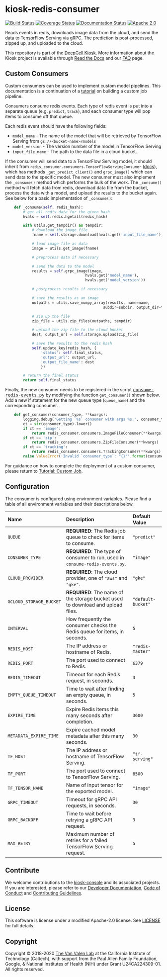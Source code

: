 # kiosk-redis-consumer

[![Build Status](https://travis-ci.org/vanvalenlab/kiosk-redis-consumer.svg?branch=master)](https://travis-ci.org/vanvalenlab/kiosk-redis-consumer)
[![Coverage Status](https://coveralls.io/repos/github/vanvalenlab/kiosk-redis-consumer/badge.svg?branch=master)](https://coveralls.io/github/vanvalenlab/kiosk-redis-consumer?branch=master)
[![Documentation Status](https://readthedocs.org/projects/kiosk-redis-consumer/badge/?version=master)](https://deepcell-kiosk.readthedocs.io/projects/kiosk-redis-consumer/)
[![Apache 2.0](https://img.shields.io/badge/License-Apache%202.0-blue.svg)](/LICENSE)

Reads events in redis, downloads image data from the cloud, and send the data to TensorFlow Serving via gRPC. The prediction is post-processed, zipped up, and uploaded to the cloud.

This repository is part of the [DeepCell Kiosk](https://github.com/vanvalenlab/kiosk-console). More information about the Kiosk project is available through [Read the Docs](https://deepcell-kiosk.readthedocs.io/en/master) and our [FAQ](http://www.deepcell.org/faq) page.

## Custom Consumers

Custom consumers can be used to implement custom model pipelines. This documentation is a continuation of a [tutorial](https://deepcell-kiosk.readthedocs.io/en/master/CUSTOM-JOB.html) on building a custom job pipeline.

Consumers consume redis events. Each type of redis event is put into a separate queue (e.g. `predict`, `track`), and each consumer type will pop items to consume off that queue.

Each redis event should have the following fields:

- `model_name` - The name of the model that will be retrieved by TensorFlow Serving from `gs://<bucket-name>/models`
- `model_version` - The version number of the model in TensorFlow Serving
- `input_file_name` - The path to the data file in a cloud bucket.

If the consumer will send data to a TensorFlow Serving model, it should inherit from `redis_consumer.consumers.TensorFlowServingConsumer` ([docs](https://deepcell-kiosk.readthedocs.io/projects/kiosk-redis-consumer/en/master/redis_consumer.consumers.html)), which has methods `_get_predict_client()` and `grpc_image()` which can send data to the specific model.  The new consumer must also implement the `_consume()` method which performs the bulk of the work. The `_consume()` method will fetch data from redis, download data file from the bucket, process the data with a model, and upload the results to the bucket again. See below for a basic implementation of `_consume()`:

```python
    def _consume(self, redis_hash):
        # get all redis data for the given hash
        hvals = self.redis.hgetall(redis_hash)

        with utils.get_tempdir() as tempdir:
            # download the image file
            fname = self.storage.download(hvals.get('input_file_name'), tempdir)

            # load image file as data
            image = utils.get_image(fname)

            # preprocess data if necessary

            # send the data to the model
            results = self.grpc_image(image,
                                    hvals.get('model_name'),
                                    hvals.get('model_version'))

            # postprocess results if necessary

            # save the results as an image
            outpaths = utils.save_numpy_array(results, name=name,
                                            subdir=subdir, output_dir=tempdir)

            # zip up the file
            zip_file = utils.zip_files(outpaths, tempdir)

            # upload the zip file to the cloud bucket
            dest, output_url = self.storage.upload(zip_file)

            # save the results to the redis hash
            self.update_key(redis_hash, {
                'status': self.final_status,
                'output_url': output_url,
                'output_file_name': dest
                })

        # return the final status
        return self.final_status
```

Finally, the new consumer needs to be registered in the script <tt><a href="https://github.com/vanvalenlab/kiosk-redis-consumer/blob/master/consume-redis-events.py">consume-redis-events.py</a></tt> by modifying the function `get_consumer()` shown below. Add a new if statement for the new queue type (`queue_name`) and the corresponding consumer.

```python
    def get_consumer(consumer_type, **kwargs):
        logging.debug('Getting `%s` consumer with args %s.', consumer_type, kwargs)
        ct = str(consumer_type).lower()
        if ct == 'image':
            return redis_consumer.consumers.ImageFileConsumer(**kwargs)
        if ct == 'zip':
            return redis_consumer.consumers.ZipFileConsumer(**kwargs)
        if ct == 'tracking':
            return redis_consumer.consumers.TrackingConsumer(**kwargs)
        raise ValueError('Invalid `consumer_type`: "{}"'.format(consumer_type))
```

For guidance on how to complete the deployment of a custom consumer, please return to [Tutorial: Custom Job](https://deepcell-kiosk.readthedocs.io/en/master/CUSTOM-JOB.html).

## Configuration

The consumer is configured using environment variables. Please find a table of all environment variables and their descriptions below.

| Name | Description | Default Value |
| :--- | :--- | :--- |
| `QUEUE` | **REQUIRED**: The Redis job queue to check for items to consume. | `"predict"` |
| `CONSUMER_TYPE` | **REQUIRED**: The type of consumer to run, used in `consume-redis-events.py`. | `"image"` |
| `CLOUD_PROVIDER` | **REQUIRED**: The cloud provider, one of `"aws"` and `"gke"`. | `"gke"` |
| `GCLOUD_STORAGE_BUCKET` | **REQUIRED**: The name of the storage bucket used to download and upload files. | `"default-bucket"` |
| `INTERVAL` | How frequently the consumer checks the Redis queue for items, in seconds. | `5` |
| `REDIS_HOST` | The IP address or hostname of Redis. | `"redis-master"` |
| `REDIS_PORT` | The port used to connect to Redis. | `6379` |
| `REDIS_TIMEOUT` | Timeout for each Redis request, in seconds. | `3` |
| `EMPTY_QUEUE_TIMEOUT` | Time to wait after finding an empty queue, in seconds. | `5` |
| `EXPIRE_TIME` | Expire Redis items this many seconds after completion. | `3600` |
| `METADATA_EXPIRE_TIME` | Expire cached model metadata after this many seconds. | `30` |
| `TF_HOST` | The IP address or hostname of TensorFlow Serving. | `"tf-serving"` |
| `TF_PORT` | The port used to connect to TensorFlow Serving. | `8500` |
| `TF_TENSOR_NAME` | Name of input tensor for the exported model. | `"image"` |
| `GRPC_TIMEOUT` | Timeout for gRPC API requests, in seconds. | `30` |
| `GRPC_BACKOFF` | Time to wait before retrying a gRPC API request. | `3` |
| `MAX_RETRY` | Maximum number of retries for a failed TensorFlow Serving request. | `5` |

## Contribute

We welcome contributions to the [kiosk-console](https://github.com/vanvalenlab/kiosk-console) and its associated projects. If you are interested, please refer to our [Developer Documentation](https://deepcell-kiosk.readthedocs.io/en/master/DEVELOPER.html), [Code of Conduct](https://github.com/vanvalenlab/kiosk-console/blob/master/CODE_OF_CONDUCT.md) and [Contributing Guidelines](https://github.com/vanvalenlab/kiosk-console/blob/master/CONTRIBUTING.md).

## License

This software is license under a modified Apache-2.0 license. See [LICENSE](/LICENSE) for full  details.

## Copyright

Copyright © 2018-2020 [The Van Valen Lab](http://www.vanvalen.caltech.edu/) at the California Institute of Technology (Caltech), with support from the Paul Allen Family Foundation, Google, & National Institutes of Health (NIH) under Grant U24CA224309-01.
All rights reserved.
